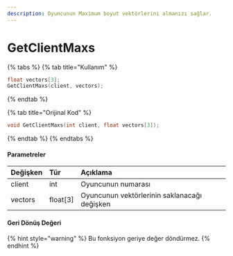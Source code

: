 ```yaml
---
description: Oyuncunun Maximum boyut vektörlerini almanızı sağlar.
---
```


# GetClientMaxs

{% tabs %}
{% tab title="Kullanım" %}
```cpp
float vectors[3];
GetClientMaxs(client, vectors);
```
{% endtab %}

{% tab title="Orijinal Kod" %}
```cpp
void GetClientMaxs(int client, float vectors[3]);
```
{% endtab %}
{% endtabs %}

#### Parametreler

| Değişken | Tür | Açıklama |
| :--- | :--- | :--- |
| client | int | Oyuncunun numarası |
| vectors | float\[3\] | Oyuncunun vektörlerinin saklanacağı değişken |

#### Geri Dönüş Değeri

{% hint style="warning" %}
Bu fonksiyon geriye değer döndürmez.
{% endhint %}

